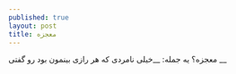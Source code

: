 ```yaml
---
published: true
layout: post
title: معجزه
---
```

معجزه؟ یه جمله: __خیلی نامردی که هر رازی بینمون بود رو گفتی __
